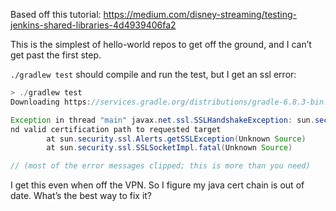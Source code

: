 Based off this tutorial: https://medium.com/disney-streaming/testing-jenkins-shared-libraries-4d4939406fa2

This is the simplest of hello-world repos to get off the ground, and I can’t get past the first step.

`./gradlew test` should compile and run the test, but I get an ssl error:

```java
> ./gradlew test
Downloading https://services.gradle.org/distributions/gradle-6.8.3-bin.zip

Exception in thread "main" javax.net.ssl.SSLHandshakeException: sun.security.validator.ValidatorException: PKIX path building failed: sun.security.provider.certpath.SunCertPathBuilderException: unable to fi
nd valid certification path to requested target
        at sun.security.ssl.Alerts.getSSLException(Unknown Source)
        at sun.security.ssl.SSLSocketImpl.fatal(Unknown Source)

// (most of the error messages clipped; this is more than you need)
```
I get this even when off the VPN. So I figure my java cert chain is out of date. What’s the best way to fix it?
